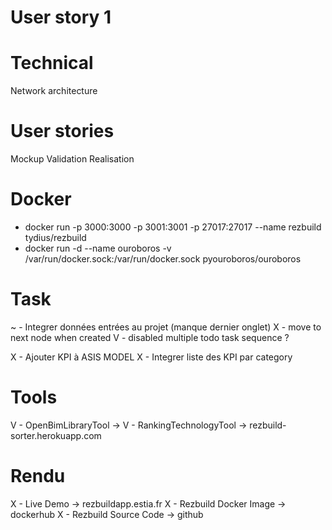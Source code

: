 
# User story 1

# Technical

Network architecture


# User stories
Mockup
Validation
Realisation

# Docker
- docker run -p 3000:3000 -p 3001:3001 -p 27017:27017 --name rezbuild tydius/rezbuild
- docker run -d --name ouroboros -v /var/run/docker.sock:/var/run/docker.sock pyouroboros/ouroboros


# Task
~ - Integrer données entrées au projet (manque dernier onglet)
X - move to next node when created
V - disabled multiple todo task sequence ?

X -  Ajouter KPI à ASIS MODEL
X - Integrer liste des KPI par category

# Tools
V - OpenBimLibraryTool -> 
V - RankingTechnologyTool -> rezbuild-sorter.herokuapp.com

# Rendu

X - Live Demo -> rezbuildapp.estia.fr
X - Rezbuild Docker Image -> dockerhub
X - Rezbuild Source Code -> github

